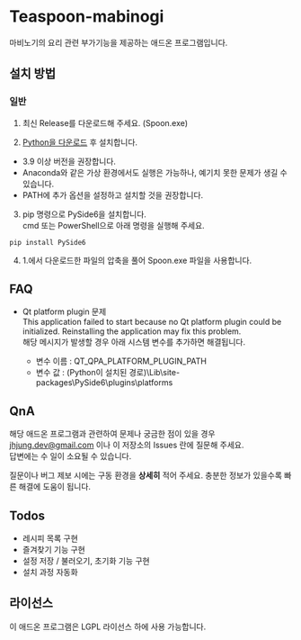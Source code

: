 # Teaspoon-mabinogi
마비노기의 요리 관련 부가기능을 제공하는 애드온 프로그램입니다.

## 설치 방법

### 일반  
1. 최신 Release를 다운로드해 주세요. (Spoon.exe)

2. [Python을 다운로드](https://www.python.org/downloads/) 후 설치합니다.
  + 3.9 이상 버전을 권장합니다.  
  + Anaconda와 같은 가상 환경에서도 실행은 가능하나, 예기치 못한 문제가 생길 수 있습니다.  
  + PATH에 추가 옵션을 설정하고 설치할 것을 권장합니다.

3. pip 명령으로 PySide6을 설치합니다.  
cmd 또는 PowerShell으로 아래 명령을 실행해 주세요.  
```
pip install PySide6
```

4. 1.에서 다운로드한 파일의 압축을 풀어 Spoon.exe 파일을 사용합니다.

## FAQ

+ Qt platform plugin 문제  
This application failed to start because no Qt platform plugin could be initialized. Reinstalling the application may fix this problem.  
해당 메시지가 발생할 경우 아래 시스템 변수를 추가하면 해결됩니다.

  + 변수 이름 : QT_QPA_PLATFORM_PLUGIN_PATH  
  + 변수 값 : (Python이 설치된 경로)\Lib\site-packages\PySide6\plugins\platforms

## QnA
해당 애드온 프로그램과 관련하여 문제나 궁금한 점이 있을 경우 jhjung.dev@gmail.com 이나 이 저장소의 Issues 란에 질문해 주세요.  
답변에는 수 일이 소요될 수 있습니다.

질문이나 버그 제보 시에는 구동 환경을 **상세히** 적어 주세요. 충분한 정보가 있을수록 빠른 해결에 도움이 됩니다.

## Todos

 + 레시피 목록 구현
 + 즐겨찾기 기능 구현
 + 설정 저장 / 불러오기, 초기화 기능 구현
 + 설치 과정 자동화

## 라이선스
이 애드온 프로그램은 LGPL 라이선스 하에 사용 가능합니다.
